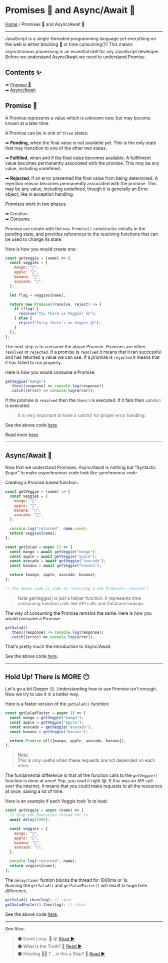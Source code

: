 # Promises 🤝 and Async/Await 🤯

[Home](../README.md) / Promises 🤝 and Async/Await 🤯

---

JavaScript is a single-threaded programming language yet everything on the web is either blocking 🛑 or time consuming🕓! This means asynchronous processing is an essential skill for any JavaScript developer. Before we understand Async/Await we need to understand Promise.

## Contents ✨

➡ [Promise 🤝](#promise-)  
➡ [Async/Await](#async/await-)

## Promise 🤝

A Promise represents a value which is unknown now, but may become known at a later time.

A Promise can be in one of `three` states:

➡ **Pending**, when the final value is not available yet. This is the only state that may transition to one of the other two states.

➡ **Fulfilled**, when and if the final value becomes available. A fulfillment value becomes permanently associated with the promise. This may be any value, including undefined.

➡ **Rejected**, if an error prevented the final value from being determined. A rejection reason becomes permanently associated with the promise. This may be any value, including undefined, though it is generally an Error object, like in exception handling.

Promises work in two phases.

➡ Creation  
➡ Consume

Promise are create with the `new Promise()` constructor initially in the pending state, and provides references to the resolving functions that can be used to change its state.

Here is how you would create one:

```js
const getVeggie = (name) => {
  const veggies = {
    mango: "🥭",
    apple: "🍎",
    banana: "🍌",
    avocado: "🥑",
  };

  let flag = veggies[name];

  return new Promise((resolve, reject) => {
    if (flag) {
      resolve("Yay there is Veggie! 😄");
    } else {
      reject("Sorry there's no Veggie 😔");
    }
  });
};
```

The next step is to consume the above Promise. Promises are either `resolved` or `rejected`. If a promise is `resolved` it means that it ran successful and has returned a value we can use. If a promise is `rejected` it means that it has failed to run properly.

Here is how you would consume a Promise:

```js
getVeggie("mango")
  .then((response) => console.log(response))
  .catch((error) => console.log(error));
```

If the promise is `resolved` then the `then()` is executed. If it fails then `catch()` is executed.

> It is very important to have a catch() for proper error handling.

See the above code [here](../scripts/promise.js).

Read more [here](https://github.com/tc39/proposal-promise-any).

---

## Async/Await 🤯

Now that we understand Promises. Async/Await is nothing but “Syntactic Sugar” to make asynchronous code look like synchronous code.

Creating a Promise based function:

```js
const getVeggie = (name) => {
  const veggies = {
    mango: "🥭",
    apple: "🍎",
    banana: "🍌",
    avocado: "🥑",
  };

  console.log("returned", name.name);
  return veggies[name];
};

const getSalad = async () => {
  const mango = await getVeggie("mango");
  const apple = await getVeggie("apple");
  const avocado = await getVeggie("avocado");
  const banana = await getVeggie("banana");

  return [mango, apple, avocado, banana];
};

// The above code is same as returning a new Promise().resolve()
```

> Note getVeggie() is just a helper function. It represents time consuming function calls like API calls and Database lookups.

The way of consuming the Promise remains the same. Here is how you would consume a Promise:

```js
getSalad()
  .then((response) => console.log(response))
  .catch((error) => console.log(error));
```

That's pretty much the introduction to Async/Await.

See the above code [here](../scripts/async-await.js).

---

## Hold Up! There is MORE 😶

Let's go a bit Deeper 😏. Understanding how to use Promise isn't enough. Now we try to use it in a better way.

Here is a faster version of the `getSalad()` function:

```js
const getSaladFaster = async () => {
  const mango = getVeggie("mango");
  const apple = getVeggie("apple");
  const avocado = getVeggie("avocado");
  const banana = getVeggie("banana");

  return Promise.all([mango, apple, avocado, banana]);
};
```

> Note:  
> This is only useful when these requests are not depended on each other.

The fundamental difference is that all the function calls to the `getVeggie()` function is done at once! Yep, you read it right 😋. If this was an API call over the internet, it means that you could make requests to all the resources at once, saving a lot of time.

Here is an example if each Veggie took 1s to load:

```js
const getVeggie = async (name) => {
  // Stop the Execution thread for 1s.
  await delay(1000);

  const veggies = {
    mango: "🥭",
    apple: "🍎",
    banana: "🍌",
    avocado: "🥑",
  };

  console.log("returned", name);
  return veggies[name];
};
```

The `delay(time)` funtion blocks the thread for 1000ms or 1s.  
Running the `getSalad()` and `getSaladFaster()` will result in huge time difference.

```js
getSalad().then(log); // ~4sec
getSaladFaster().then(log); // ~1sec
```

See the above code [here](../scripts/asynchronous-pro.js).

---

See Also:

> ⚫ Event Loop. 🔁 😵 [ Read ▶ ](/event-loop.md)  
> ⚫ What is the Truth? 🤥 [ Read ▶ ](/what-is-the-truth.md)  
> ⚫ Hoisting 🏴‍☠️ ? ...is this a Ship? 🤨 [ Read ▶ ](/hoisting.md)
